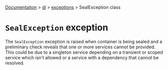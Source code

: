 [Documentation](/docs/documentation.md) > [di](/docs/di/di.md) > [exceptions](/docs/di/exceptions/exceptions.md) > SealException class

# `SealException` exception

The `SealException` exception is raised when container is being sealed and a preliminary check reveals that one or more services cannot be provided. This could be due to a singleton service depending on a transient or scoped service which isn't allowed or a service with a dependency that cannot be resolved.
